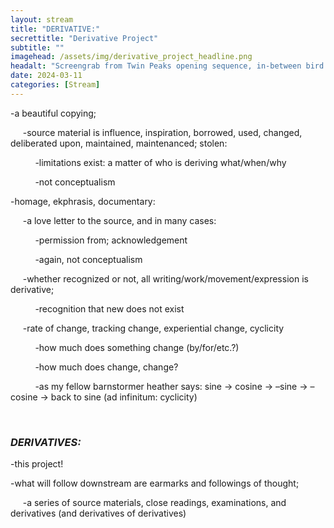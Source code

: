 ```yaml
---
layout: stream
title: "DERIVATIVE:"
secrettitle: "Derivative Project"
subtitle: ""
imagehead: /assets/img/derivative_project_headline.png
headalt: "Screengrab from Twin Peaks opening sequence, in-between bird scene and shot of the Packard Mill."
date: 2024-03-11
categories: [Stream]
---
```

<div>
    <p>-a beautiful copying;</p>
    <p>&nbsp;&nbsp;&nbsp;&nbsp;&nbsp;-source material is influence, inspiration, borrowed, used, changed, deliberated upon, maintained, maintenanced; stolen:</p>
    <p>&nbsp;&nbsp;&nbsp;&nbsp;&nbsp;&nbsp;&nbsp;&nbsp;&nbsp;&nbsp;-limitations exist: a matter of who is deriving what/when/why</p>
    <p>&nbsp;&nbsp;&nbsp;&nbsp;&nbsp;&nbsp;&nbsp;&nbsp;&nbsp;&nbsp;-not conceptualism</p>
    <p>-homage, ekphrasis, documentary:</p>
    <p>&nbsp;&nbsp;&nbsp;&nbsp;&nbsp;-a love letter to the source, and in many cases:</p>
    <p>&nbsp;&nbsp;&nbsp;&nbsp;&nbsp;&nbsp;&nbsp;&nbsp;&nbsp;&nbsp;-permission from; acknowledgement</p>
    <p>&nbsp;&nbsp;&nbsp;&nbsp;&nbsp;&nbsp;&nbsp;&nbsp;&nbsp;&nbsp;-again, not conceptualism</p>
    <p>&nbsp;&nbsp;&nbsp;&nbsp;&nbsp;-whether recognized or not, all writing/work/movement/expression is derivative;</p>
    <p>&nbsp;&nbsp;&nbsp;&nbsp;&nbsp;&nbsp;&nbsp;&nbsp;&nbsp;&nbsp;-recognition that new does not exist</p>
    <p>&nbsp;&nbsp;&nbsp;&nbsp;&nbsp;-rate of change, tracking change, experiential change, cyclicity</p>
    <p>&nbsp;&nbsp;&nbsp;&nbsp;&nbsp;&nbsp;&nbsp;&nbsp;&nbsp;&nbsp;-how much does something change (by/for/etc.?)</p>
    <p>&nbsp;&nbsp;&nbsp;&nbsp;&nbsp;&nbsp;&nbsp;&nbsp;&nbsp;&nbsp;-how much does change, change?</p>
    <p>&nbsp;&nbsp;&nbsp;&nbsp;&nbsp;&nbsp;&nbsp;&nbsp;&nbsp;&nbsp;-as my fellow barnstormer heather says: sine → cosine → –sine → –cosine → back to sine (ad infinitum: cyclicity)</p>
    <p>&emsp;</p>
    <h3><i>DERIVATIVES:</i></h3>
    <p>-this project!</p>
    <p>-what will follow downstream are earmarks and followings of thought;</p>
    <p>&nbsp;&nbsp;&nbsp;&nbsp;&nbsp;-a series of source materials, close readings, examinations, and derivatives (and derivatives of derivatives)</p>
</div>
